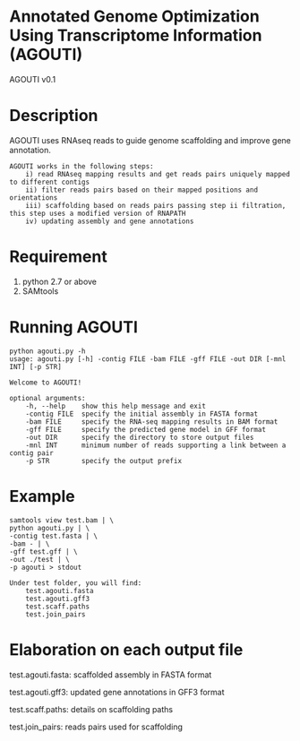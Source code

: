 Annotated Genome Optimization Using Transcriptome Information (AGOUTI)
==========================
AGOUTI v0.1

Description
=======================
AGOUTI uses RNAseq reads to guide genome scaffolding and improve gene annotation.

```
AGOUTI works in the following steps:
	i) read RNAseq mapping results and get reads pairs uniquely mapped to different contigs
	ii) filter reads pairs based on their mapped positions and orientations
	iii) scaffolding based on reads pairs passing step ii filtration, this step uses a modified version of RNAPATH
	iv) updating assembly and gene annotations
```

Requirement
==========================
1. python 2.7 or above
2. SAMtools

Running AGOUTI
==========================
```
python agouti.py -h
usage: agouti.py [-h] -contig FILE -bam FILE -gff FILE -out DIR [-mnl INT] [-p STR]

Welcome to AGOUTI!

optional arguments:
	-h, --help    show this help message and exit
	-contig FILE  specify the initial assembly in FASTA format
	-bam FILE     specify the RNA-seq mapping results in BAM format
	-gff FILE     specify the predicted gene model in GFF format
	-out DIR      specify the directory to store output files
	-mnl INT      minimum number of reads supporting a link between a contig pair
	-p STR        specify the output prefix
```

Example
==========================
```
samtools view test.bam | \
python agouti.py | \
-contig test.fasta | \
-bam - | \
-gff test.gff | \
-out ./test | \
-p agouti > stdout
```

```
Under test folder, you will find:
	test.agouti.fasta
	test.agouti.gff3
	test.scaff.paths
	test.join_pairs
```

Elaboration on each output file
==========================
test.agouti.fasta: scaffolded assembly in FASTA format

test.agouti.gff3: updated gene annotations in GFF3 format

test.scaff.paths: details on scaffolding paths

test.join_pairs: reads pairs used for scaffolding
